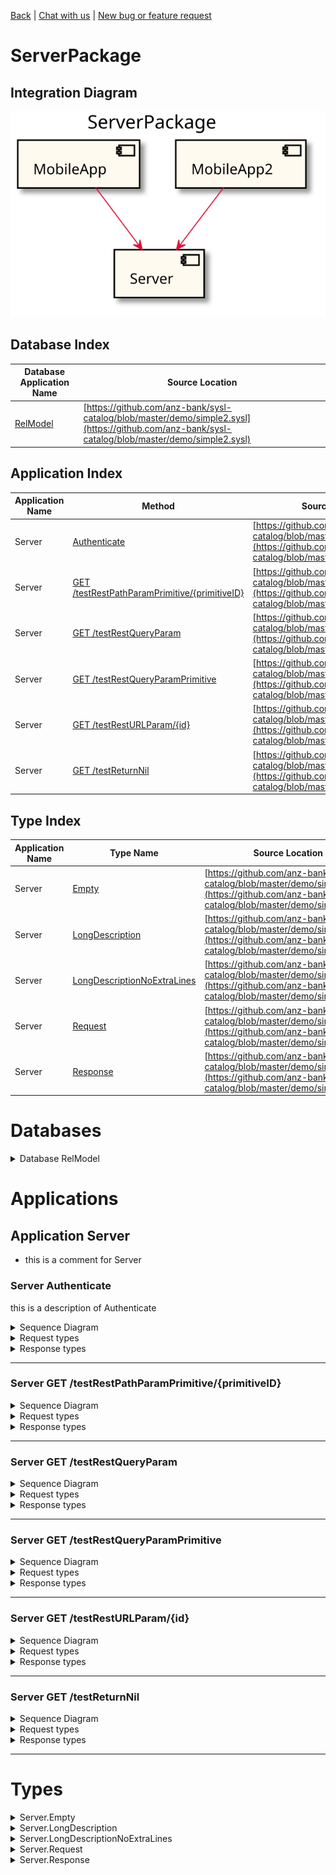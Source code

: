

[Back](../README.md) | [Chat with us](https://anzoss.slack.com/messages/sysl-catalog/) | [New bug or feature request](https://github.com/anz-bank/sysl-catalog/issues/new)


# ServerPackage

## Integration Diagram
![](integration.svg)








## Database Index
| Database Application Name  | Source Location |
----|----
[RelModel](#Database-RelModel) | [https://github.com/anz-bank/sysl-catalog/blob/master/demo/simple2.sysl](https://github.com/anz-bank/sysl-catalog/blob/master/demo/simple2.sysl)|  


## Application Index


| Application Name | Method | Source Location |
|----|----|----|
| Server | [Authenticate](#Server-Authenticate) | [https://github.com/anz-bank/sysl-catalog/blob/master/demo/simple2.sysl](https://github.com/anz-bank/sysl-catalog/blob/master/demo/simple2.sysl)|  
| Server | [GET /testRestPathParamPrimitive/{primitiveID}](#Server-GETtestRestPathParamPrimitive{primitiveID}) | [https://github.com/anz-bank/sysl-catalog/blob/master/demo/simple2.sysl](https://github.com/anz-bank/sysl-catalog/blob/master/demo/simple2.sysl)|  
| Server | [GET /testRestQueryParam](#Server-GETtestRestQueryParam) | [https://github.com/anz-bank/sysl-catalog/blob/master/demo/simple2.sysl](https://github.com/anz-bank/sysl-catalog/blob/master/demo/simple2.sysl)|  
| Server | [GET /testRestQueryParamPrimitive](#Server-GETtestRestQueryParamPrimitive) | [https://github.com/anz-bank/sysl-catalog/blob/master/demo/simple2.sysl](https://github.com/anz-bank/sysl-catalog/blob/master/demo/simple2.sysl)|  
| Server | [GET /testRestURLParam/{id}](#Server-GETtestRestURLParam{id}) | [https://github.com/anz-bank/sysl-catalog/blob/master/demo/simple2.sysl](https://github.com/anz-bank/sysl-catalog/blob/master/demo/simple2.sysl)|  
| Server | [GET /testReturnNil](#Server-GETtestReturnNil) | [https://github.com/anz-bank/sysl-catalog/blob/master/demo/simple2.sysl](https://github.com/anz-bank/sysl-catalog/blob/master/demo/simple2.sysl)|  




## Type Index


| Application Name | Type Name | Source Location |
|----|----|----|
| Server | [Empty](#Server.Empty) | [https://github.com/anz-bank/sysl-catalog/blob/master/demo/simple2.sysl](https://github.com/anz-bank/sysl-catalog/blob/master/demo/simple2.sysl)|
| Server | [LongDescription](#Server.LongDescription) | [https://github.com/anz-bank/sysl-catalog/blob/master/demo/simple2.sysl](https://github.com/anz-bank/sysl-catalog/blob/master/demo/simple2.sysl)|
| Server | [LongDescriptionNoExtraLines](#Server.LongDescriptionNoExtraLines) | [https://github.com/anz-bank/sysl-catalog/blob/master/demo/simple2.sysl](https://github.com/anz-bank/sysl-catalog/blob/master/demo/simple2.sysl)|
| Server | [Request](#Server.Request) | [https://github.com/anz-bank/sysl-catalog/blob/master/demo/simple2.sysl](https://github.com/anz-bank/sysl-catalog/blob/master/demo/simple2.sysl)|
| Server | [Response](#Server.Response) | [https://github.com/anz-bank/sysl-catalog/blob/master/demo/simple2.sysl](https://github.com/anz-bank/sysl-catalog/blob/master/demo/simple2.sysl)|





# Databases



<a name=Database-RelModel></a><details>
<summary>Database RelModel</summary>


![](RelModel/types.svg)
</details>






# Applications







## Application Server



- this is a comment for Server










### <a name=Server-Authenticate></a>Server Authenticate
this is a description of Authenticate

<details>
<summary>Sequence Diagram</summary>

![](Server/authenticate.svg)
</details>

<details>
<summary>Request types</summary>







![](Server/requestinput.svg)



</details>

<details>
<summary>Response types</summary>






![](Server/response.svg)




</details>


---





### <a name=Server-GETtestRestPathParamPrimitive{primitiveID}></a>Server GET /testRestPathParamPrimitive/{primitiveID}


<details>
<summary>Sequence Diagram</summary>

![](Server/gettestrestpathparamprimitive{primitiveid}.svg)
</details>

<details>
<summary>Request types</summary>










#### Path Parameter

![](primitive/stringprimitiveid.svg)



</details>

<details>
<summary>Response types</summary>






![](Server/response.svg)




</details>


---





### <a name=Server-GETtestRestQueryParam></a>Server GET /testRestQueryParam


<details>
<summary>Sequence Diagram</summary>

![](Server/gettestrestqueryparam.svg)
</details>

<details>
<summary>Request types</summary>



<span style="color:grey">No Request types</span>










#### Query Parameter

![](Server/requestquerystring.svg)



#### Query Parameter

![](Server/requestsecondquerystring.svg)

</details>

<details>
<summary>Response types</summary>






![](Server/response.svg)




</details>


---





### <a name=Server-GETtestRestQueryParamPrimitive></a>Server GET /testRestQueryParamPrimitive


<details>
<summary>Sequence Diagram</summary>

![](Server/gettestrestqueryparamprimitive.svg)
</details>

<details>
<summary>Request types</summary>



<span style="color:grey">No Request types</span>










#### Query Parameter

![](primitive/stringqueryprimitivestring.svg)

</details>

<details>
<summary>Response types</summary>






![](Server/response.svg)




</details>


---





### <a name=Server-GETtestRestURLParam{id}></a>Server GET /testRestURLParam/{id}


<details>
<summary>Sequence Diagram</summary>

![](Server/gettestresturlparam{id}.svg)
</details>

<details>
<summary>Request types</summary>










#### Path Parameter

![](Server/requestid.svg)



</details>

<details>
<summary>Response types</summary>






![](Server/response.svg)




</details>


---





### <a name=Server-GETtestReturnNil></a>Server GET /testReturnNil


<details>
<summary>Sequence Diagram</summary>

![](Server/gettestreturnnil.svg)
</details>

<details>
<summary>Request types</summary>



<span style="color:grey">No Request types</span>







</details>

<details>
<summary>Response types</summary>





<span style="color:grey">No Response Types</span>

</details>


---





# Types








<a name=Server.Empty></a><details>
<summary>Server.Empty</summary>

### Server.Empty

- Empty Empty Empty

![](Server/emptysimple.svg)

[Full Diagram](Server/empty.svg)



</details>
<a name=Server.LongDescription></a><details>
<summary>Server.LongDescription</summary>

### Server.LongDescription

- # This is a formatted description


Something

Something else

![](Server/longdescriptionsimple.svg)

[Full Diagram](Server/longdescription.svg)


#### Fields

| Field name | Type | Description |
|----|----|----|
| field | string | |


</details>
<a name=Server.LongDescriptionNoExtraLines></a><details>
<summary>Server.LongDescriptionNoExtraLines</summary>

### Server.LongDescriptionNoExtraLines

- # This is a formatted description
 Something
 Something else


![](Server/longdescriptionnoextralinessimple.svg)

[Full Diagram](Server/longdescriptionnoextralines.svg)


#### Fields

| Field name | Type | Description |
|----|----|----|
| field | string | |


</details>
<a name=Server.Request></a><details>
<summary>Server.Request</summary>

### Server.Request

- Request Request Request

![](Server/requestsimple.svg)

[Full Diagram](Server/request.svg)


#### Fields

| Field name | Type | Description |
|----|----|----|
| query | sequence of Response | |


</details>
<a name=Server.Response></a><details>
<summary>Server.Response</summary>

### Server.Response

- Response Response Response

![](Server/responsesimple.svg)

[Full Diagram](Server/response.svg)


#### Fields

| Field name | Type | Description |
|----|----|----|
| balance | MegaDatabase.Empty | |
| query | MegaDatabase.Money | |


</details>


<div class="footer">

